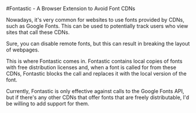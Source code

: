 #Fontastic - A Browser Extension to Avoid Font CDNs

Nowadays, it's very common for websites to use fonts provided by CDNs, such as Google Fonts.
This can be used to potentially track users who view sites that call these CDNs.

Sure, you can disable remote fonts, but this can result in breaking the layout of webpages.

This is where Fontastic comes in. Fontastic contains local copies of fonts with free distribution licenses and, when a font is called for from these CDNs, Fontastic blocks the call and replaces it with the local version of the font.

Currently, Fontastic is only effective against calls to the Google Fonts API, but if there's any other CDNs that offer fonts that are freely distributable, I'd be willing to add support for them.
